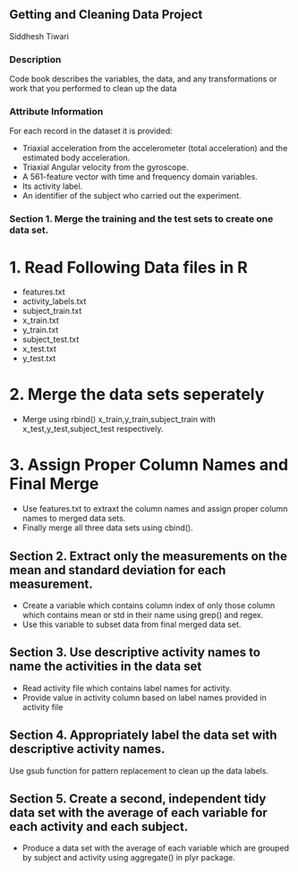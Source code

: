## Getting and Cleaning Data Project

Siddhesh Tiwari

### Description
Code book describes the variables, the data, and any transformations or work that you performed to clean up the data

### Attribute Information
For each record in the dataset it is provided: 
- Triaxial acceleration from the accelerometer (total acceleration) and the estimated body acceleration. 
- Triaxial Angular velocity from the gyroscope. 
- A 561-feature vector with time and frequency domain variables. 
- Its activity label. 
- An identifier of the subject who carried out the experiment.

### Section 1. Merge the training and the test sets to create one data set.
# 1. Read Following Data files in R
- features.txt
- activity_labels.txt
- subject_train.txt
- x_train.txt
- y_train.txt
- subject_test.txt
- x_test.txt
- y_test.txt
# 2. Merge the data sets seperately
- Merge using rbind() x_train,y_train,subject_train with x_test,y_test,subject_test respectively.
# 3. Assign Proper Column Names and Final Merge
- Use features.txt to extraxt the column names and assign proper column names to merged data sets.
- Finally merge all three data sets using cbind().


## Section 2. Extract only the measurements on the mean and standard deviation for each measurement. 
- Create a variable which contains column index of only those column which contains mean or std in their name using grep() and regex.
- Use this variable to subset data from final merged data set.

## Section 3. Use descriptive activity names to name the activities in the data set
- Read activity file which contains label names for activity.
- Provide value in activity column based on label names provided in activity file

## Section 4. Appropriately label the data set with descriptive activity names.
Use gsub function for pattern replacement to clean up the data labels.

## Section 5. Create a second, independent tidy data set with the average of each variable for each activity and each subject. 
- Produce a data set with the average of each variable which are grouped by subject and activity using aggregate() in plyr package.